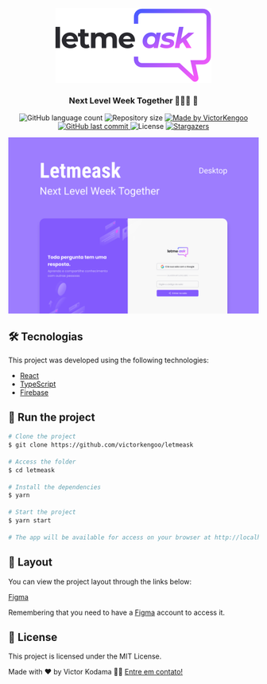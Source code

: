 <p align="center">
   <img src=".github/logo.svg" alt="Logo" />
</p>
<h3 align="center">
   Next Level Week Together 👨🏻‍🚀 🚀
</h3>

<p align="center">
  <img alt="GitHub language count" src="https://img.shields.io/github/languages/count/victorkengoo/letmeask?color=525dcb">

  <img alt="Repository size" src="https://img.shields.io/github/repo-size/victorkengoo/letmeask?color=525dcb">

  	
  <a href="https://www.linkedin.com/in/victor-kodama/">
    <img alt="Made by VictorKengoo" src="https://img.shields.io/badge/made%20by-Victor Kodama-%2304D361?color=525dcb">
  </a>
	
  
  <a href="https://github.com/victorkengoo/letmeask/commits/main">
    <img alt="GitHub last commit" src="https://img.shields.io/github/last-commit/victorkengoo/letmeask?color=525dcb">
  </a>

  <img alt="License" src="https://img.shields.io/badge/license-MIT-brightgreen?color=525dcb">
   
   <a href="https://github.com/victorkengoo/letmeask/stargazers">
    <img alt="Stargazers" src="https://img.shields.io/github/stars/gmorae/letmeask?color=525dcb">
  </a>
   
</p>

<img alt="Capa" src=".github/Capa.png">


## 🛠 Tecnologias

This project was developed using the following technologies:

- [React][reactjs]
- [TypeScript][typescript]
- [Firebase][firebase]


## 🚀 Run the project

```bash
# Clone the project
$ git clone https://github.com/victorkengoo/letmeask

# Access the folder
$ cd letmeask

# Install the dependencies
$ yarn

# Start the project
$ yarn start

# The app will be available for access on your browser at http://localhost:3000
```

## 🔖 Layout 

You can view the project layout through the links below:

[Figma][prototipo]

Remembering that you need to have a [Figma][figma] account to access it.


## 📝 License
This project is licensed under the MIT License.


Made with ❤️ by Victor Kodama 👋🏽 [Entre em contato!](https://www.linkedin.com/in/victor-kodama/)

[typescript]: https://www.typescriptlang.org/
[reactjs]: https://reactjs.org
[firebase]: https://firebase.google.com/
[prototipo]: https://www.figma.com/file/wNgEV5v2vX00TKi4NzyGD4/Letmeask-Copy?fuid=767115048822343972
[figma]: https://figma.com
